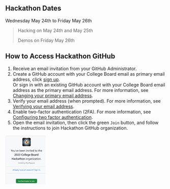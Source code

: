 ## Hackathon Dates 
Wednesday May 24th to Friday May 26th
> Hacking on May 24th and May 25th
> 
> Demos on Friday May 26th

## How to Access Hackathon GitHub
1. Receive an email invitation from your GitHub Administrator.
2. Create a GitHub account with your College Board email as primary email address, click [sign up](https://github.com/signup).
<br>Or sign in with an existing GitHub account with your College Board email address as the primary email address. For more information, see [Changing your primary email address](https://docs.github.com/en/enterprise-server@3.4/account-and-profile/setting-up-and-managing-your-personal-account-on-github/managing-email-preferences/changing-your-primary-email-address).
3. Verify your email address (when prompted). For more information, see [Verifying your email address](https://docs.github.com/en/get-started/signing-up-for-github/verifying-your-email-address).
4. Enable two-factor authentication (2FA). For more information, see [Configuring two factor authentication](https://docs.github.com/en/authentication/securing-your-account-with-two-factor-authentication-2fa/configuring-two-factor-authentication).
5. Open the email invitation, then click the green `Join` button, and follow the instructions to join Hackathon GitHub organization.

<img src="images/join-org.png" alt= “” width="25%" height="25%">
